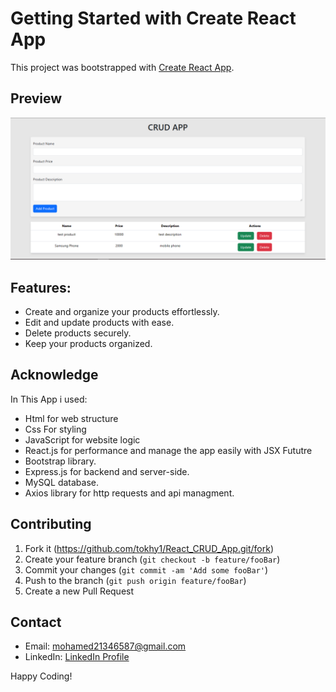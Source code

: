 # Getting Started with Create React App

This project was bootstrapped with [Create React App](https://github.com/facebook/create-react-app).

## Preview
![overview](screenshots/overview.png)


## Features:
- Create and organize your products effortlessly.
- Edit and update products with ease.
- Delete products securely.
- Keep your products organized.


## Acknowledge

In This App i used:
- Html for web structure
- Css For styling
- JavaScript for website logic
- React.js for performance and manage the app easily with JSX Fututre
- Bootstrap library.
- Express.js for backend and server-side.
- MySQL database.
- Axios library for http requests and api managment.  


## Contributing

1. Fork it (<https://github.com/tokhy1/React_CRUD_App.git/fork>)
2. Create your feature branch (`git checkout -b feature/fooBar`)
3. Commit your changes (`git commit -am 'Add some fooBar'`)
4. Push to the branch (`git push origin feature/fooBar`)
5. Create a new Pull Request

## Contact 
- Email: <mohamed21346587@gmail.com>
- LinkedIn: [LinkedIn Profile](https://www.linkedin.com/in/mohamed-ashraf-abd-elmoneam-409538246?lipi=urn%3Ali%3Apage%3Ad_flagship3_profile_view_base_contact_details%3BgLq%2BPh0QQX62Mwzt3ozQGQ%3D%3D)


Happy Coding!
